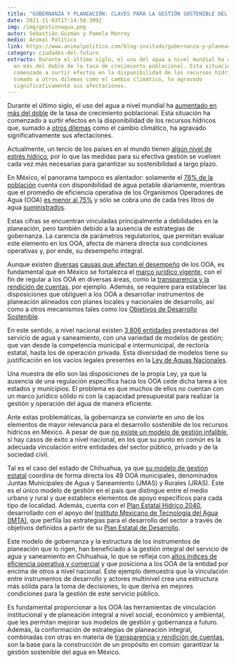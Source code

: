 ```yaml
---
title: "GOBERNANZA Y PLANEACIÓN: CLAVES PARA LA GESTIÓN SOSTENIBLE DEL AGUA EN MÉXICO"
date: 2021-11-03T17:14:58.309Z
img: /img/gestionagua.png
autor: Sebastián Guzmán y Pamela Monroy
medio: Animal Político
link: https://www.animalpolitico.com/blog-invitado/gobernanza-y-planeacion-claves-para-la-gestion-sostenible-del-agua-en-mexico/
category: ciudades-del-futuro
extracto: Durante el último siglo, el uso del agua a nivel mundial ha aumentado
  en más del doble de la tasa de crecimiento poblacional. Esta situación ha
  comenzado a surtir efectos en la disponibilidad de los recursos hídricos que,
  sumado a otros dilemas como el cambio climático, ha agravado
  significativamente sus afectaciones.
---
```

<!--StartFragment-->

Durante el último siglo, el uso del agua a nivel mundial ha [aumentado en más del doble](https://unstats.un.org/sdgs/report/2019/The-Sustainable-Development-Goals-Report-2019.pdf#page=36) de la tasa de crecimiento poblacional. Esta situación ha comenzado a surtir efectos en la disponibilidad de los recursos hídricos que, sumado a [otros dilemas](https://unesdoc.unesco.org/ark:/48223/pf0000373611.locale=es) como el cambio climático, ha agravado significativamente sus afectaciones.

Actualmente, un tercio de los países en el mundo tienen [algún nivel de estrés hídrico](https://unstats.un.org/sdgs/report/2019/The-Sustainable-Development-Goals-Report-2019.pdf#page=36), por lo que las medidas para su efectiva gestión se vuelven cada vez más necesarias para garantizar su sostenibilidad a largo plazo.

En México, el panorama tampoco es alentador: solamente el [78% de la población](http://www.pigoo.gob.mx/Indicadores) cuenta con disponibilidad de agua potable diariamente[,](http://www.pigoo.gob.mx/Indicadores) mientras que el promedio de eficiencia operativa de los Organismos Operadores de Agua (OOA) [es menor al 75%](http://www.pigoo.gob.mx/Indicadores) y sólo se cobra uno de cada tres litros de agua [suministrados](https://imco.org.mx/wp-content/uploads/2014/03/AguaPotable.pdf).

Estas cifras se encuentran vinculadas principalmente a debilidades en la planeación, pero también debido a la ausencia de estrategias de gobernanza. La carencia de parámetros regulatorios, que permitan evaluar este elemento en los OOA, afecta de manera directa sus condiciones operativas y, por ende, su desempeño integral.

Aunque existen [diversas](https://www.ethos.org.mx/ethos-publications/corrupcion-en-el-sector-agua-quien-es-responsable-de-la-crisis/) [causas que afectan el desempeño](https://www.ethos.org.mx/ethos-publications/corrupcion-en-el-sector-agua-quien-es-responsable-de-la-crisis/) de los OOA, es fundamental que en México se fortalezca el [marco jurídico vigente](http://sil.gobernacion.gob.mx/Archivos/Documentos/2020/02/asun_4009033_20200227_1582743571.pdf), con el fin de regular a los OOA en diversas áreas, como la [transparencia y la rendición de cuentas](https://www.ethos.org.mx/ethos-publications/corrupcion-en-el-sector-agua-quien-es-responsable-de-la-crisis/), por ejemplo. Además, se requiere para establecer las disposiciones que obliguen a los OOA a desarrollar instrumentos de planeación alineados con planes locales y nacionales de desarrollo, así como a otros mecanismos tales como los [Objetivos de Desarrollo Sostenible](https://www.un.org/sustainabledevelopment/es/objetivos-de-desarrollo-sostenible/).

En este sentido, a nivel nacional existen [3,806 entidades](https://www.animalpolitico.com/blog-de-elementa/entre-la-contradiccion-y-la-criminalizacion-el-debate-sobre-la-posesion-de-cannabis-en-la-corte/) prestadoras del servicio de agua y saneamiento, con una variedad de modelos de gestión; que van desde la competencia municipal e intermunicipal, de rectoría estatal, hasta los de operación privada. Esta diversidad de modelos tiene su justificación en los vacíos legales presentes en la [Ley de Aguas Nacionales](http://www.diputados.gob.mx/LeyesBiblio/pdf/16_060120.pdf).

Una muestra de ello son las disposiciones de la propia Ley, ya que la ausencia de una regulación específica hacia los OOA cede dicha tarea a los estados y municipios. El problema es que muchos de ellos no cuentan con un marco jurídico sólido ni con la capacidad presupuestal para realizar la gestión y operación del agua de manera eficiente.

Ante estas problemáticas, la gobernanza se convierte en uno de los elementos de mayor relevancia para el desarrollo sostenible de los recursos hídricos en México. A pesar de que [no existe un modelo de gestión infalible](https://imco.org.mx/wp-content/uploads/2014/03/AguaPotable.pdf), sí hay casos de éxito a nivel nacional, en los que su punto en común es la adecuada vinculación entre entidades del sector público, privado y de la sociedad civil.

Tal es el caso del estado de Chihuahua, ya que [su modelo de gestión estatal](https://www.jcas.gob.mx/) coordina de forma directa los 49 OOA municipales, denominados Juntas Municipales de Agua y Saneamiento (JMAS) y Rurales (JRAS). Éste es el único modelo de gestión en el país que distingue entre el medio urbano y rural y que establece elementos de apoyo específicos para cada tipo de localidad. Además, cuenta con el [Plan Estatal Hídrico 2040](https://www.jcas.gob.mx/peh2040/), desarrollado con el apoyo del [Instituto Mexicano de Tecnología del Agua (IMTA)](https://www.gob.mx/imta), que perfila las estrategias para el desarrollo del sector a través de objetivos definidos a partir de su [Plan Estatal de Desarrollo](http://sds.chihuahua.gob.mx/desarrollosocial/images/planeacion/plan-estatal/PLAN%20ESTATAL%20DE%20DESARROLLO%202017%20-%202021.pdf).

Este modelo de gobernanza y la estructura de los instrumentos de planeación que lo rigen, han beneficiado a la gestión integral del servicio de agua y saneamiento en Chihuahua, lo que se refleja con [altos índices de eficiencia operativa y comercial](http://www.pigoo.gob.mx/Estado) y que posiciona a los OOA de la entidad por encima de otros a nivel nacional. Este ejemplo demuestra que la vinculación entre instrumentos de desarrollo y actores multinivel crea una estructura más sólida para la toma de decisiones, lo que deriva en mejores condiciones para la gestión de este servicio público.

Es fundamental proporcionar a los OOA las herramientas de vinculación institucional y de planeación integral a nivel social, económico y ambiental, que les permitan mejorar sus modelos de gestión y gobernanza a futuro. Además, la conformación de estrategias de planeación integral, combinadas con otras en materia de [transparencia y rendición de cuentas](https://www.ethos.org.mx/ethos-publications/corrupcion-en-el-sector-agua-quien-es-responsable-de-la-crisis/), son la base para la construcción de un propósito en común: garantizar la gestión sostenible del agua en México.

<!--EndFragment-->